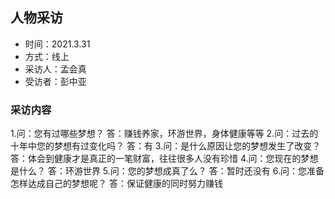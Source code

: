 ## 人物采访
- 时间：2021.3.31
- 方式：线上
- 采访人：孟会真
- 受访者：彭中亚
### 采访内容
1.问：您有过哪些梦想？
  答：赚钱养家，环游世界，身体健康等等
2.问：过去的十年中您的梦想有过变化吗？
  答：有
3.问：是什么原因让您的梦想发生了改变？
  答：体会到健康才是真正的一笔财富，往往很多人没有珍惜
4.问：您现在的梦想是什么？
  答：环游世界
5.问：您的梦想成真了么？
  答：暂时还没有
6.问：您准备怎样达成自己的梦想呢？
  答：保证健康的同时努力赚钱
